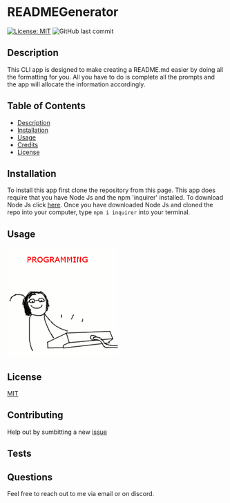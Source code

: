# READMEGenerator
[![License: MIT](https://img.shields.io/badge/License-MIT-yellow.svg)](https://opensource.org/licenses/MIT)
![GitHub last commit](https://img.shields.io/github/last-commit/jvillacinda11/READMEGenerator?style=plastic)


## Description

This CLI app is designed to make creating a README.md easier by doing all the formatting for you. All you have to do is complete all the prompts and the app will allocate the information accordingly.


## Table of Contents
- [Description](#description)
- [Installation](#installation)
- [Usage](#usage)
- [Credits](#credits)
- [License](#license)


## Installation
To install this app first clone the repository from this page. This app does require that you have Node Js and the npm 'inquirer' installed.  To download Node Js click [here](https://nodejs.org/en/download/). Once you have downloaded Node Js and cloned the repo into your computer, type `npm i inquirer` into your terminal.

## Usage
![](./test.gif)

## License
[MIT](https://opensource.org/licenses/MIT)

## Contributing

Help out by sumbitting a new [issue](https://github.com/jvillacinda11/READMEGenerator/issues)

## Tests


## Questions

Feel free to reach out to me via email or on discord.
